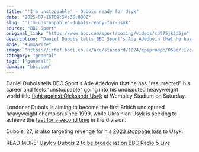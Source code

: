 ```yaml
---
title: "'I'm unstoppable' - Dubois ready for Usyk"
date: "2025-07-16T09:54:36.000Z"
slug: "'i'm-unstoppable'-dubois-ready-for-usyk"
source: "BBC Sport"
original_link: "https://www.bbc.com/sport/boxing/videos/cd975jk3d5jo"
description: "Daniel Dubois tells BBC Sport's Ade Adedoyin that he has 'resurrected' his career and feels 'unstoppable' going into his undisputed heavyweight world title fight against Oleksandr Usyk at Wembley Stadium."
mode: "summarize"
image: "https://ichef.bbci.co.uk/ace/standard/1024/cpsprodpb/060c/live/530ea280-6227-11f0-83d2-4f671b8c1523.jpg"
category: "general"
tags: ["general"]
domain: "bbc.com"
---
```

<div id="readability-page-1" class="page"><div><p>Daniel Dubois tells BBC Sport's Ade Adedoyin that he has "resurrected" his career and feels "unstoppable" going into his undisputed heavyweight world title <a href="https://www.bbc.com/sport/boxing/articles/c80pxkylp1vo">fight against Oleksandr Usyk</a> at Wembley Stadium on Saturday.</p><p>Londoner Dubois is aiming to become the first British undisputed heavyweight champion since 1999, while Ukrainian Usyk is seeking to achieve the <a href="https://www.bbc.com/sport/boxing/articles/clwwl4pq092o">feat for a second time</a> in the division.</p><p>Dubois, 27, is also targeting revenge for his <a href="https://www.bbc.com/sport/boxing/66631986">2023 stoppage loss</a> to Usyk.</p><p>READ MORE: <a href="https://www.bbc.com/sport/boxing/articles/cvg6dd2rv5no">Usyk v Dubois 2 to be broadcast on BBC Radio 5 Live</a></p></div></div>